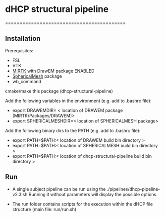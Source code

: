 # dHCP structural pipeline
==========================================

Installation
------------
Prerequisites:
- FSL
- VTK
- [MIRTK](https://github.com/BioMedIA/MIRTK) with DrawEM package ENABLED
- [SphericalMesh](https://gitlab.doc.ic.ac.uk/am411/SphericalMesh) package
- wb_command

cmake/make this package (dhcp-structural-pipeline)

Add the following variables in the environment (e.g. add to .bashrc file):
- export DRAWEMDIR=       < location of DRAWEM package (MIRTK/Packages/DRAWEM)>
- export SPHERICALMESHDIR=< location of SPHERICALMESH package>

Add the following binary dirs to the PATH (e.g. add to .bashrc file):
- export PATH=$PATH:< location of DRAWEM build bin directory >
- export PATH=$PATH:< location of SPHERICALMESH build bin directory >
- export PATH=$PATH:< location of dhcp-structural-pipeline build bin directory >


Run
------------
- A single subject pipeline can be run using the ./pipelines/dhcp-pipeline-v2.3.sh 
Running it without parameters will display the possible options.

- The run folder contains scripts for the execution within the dHCP file structure (main file: run/run.sh)
